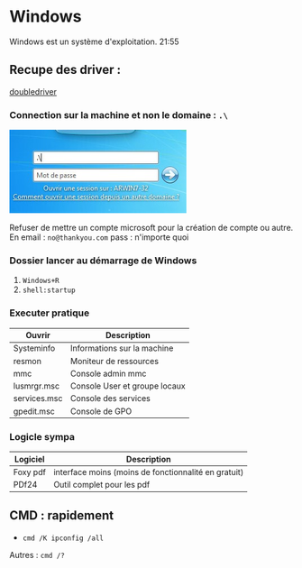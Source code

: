 # Windows 

Windows est un système d'exploitation.
21:55
## Recupe des driver : 

[doubledriver](https://www.pcastuces.com/logitheque/double_driver.htm)

### Connection sur la machine et non le domaine : `.\`

![local connect](images/windowsLocalConnect.jpg)

Refuser de mettre un compte microsoft pour la création de compte ou autre.
En email : `no@thankyou.com`
pass : n'importe quoi

### Dossier lancer au démarrage de Windows

1. `Windows+R`
2. `shell:startup`

### Executer pratique

| Ouvrir      | Description                   |
| ----------- | ----------------------------- |
| Systeminfo  | Informations sur la machine   |
| resmon      | Moniteur de ressources        |
| mmc         | Console admin mmc             |
| lusmrgr.msc | Console User et groupe locaux |
| services.msc| Console des services          |
| gpedit.msc  | Console de GPO                |


### Logicle sympa 

| Logiciel | Description                                          |
| -------- | ---------------------------------------------------- |
| Foxy pdf | interface moins (moins de fonctionnalité en gratuit) |
| PDf24    | Outil complet pour les pdf                           |


## CMD : rapidement

- `cmd /K ipconfig /all`
  



Autres : `cmd /?`
